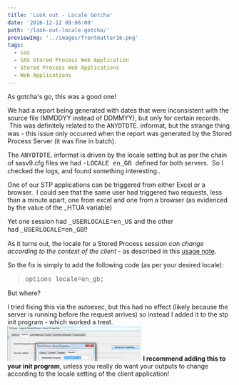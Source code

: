 ```yaml
---
title: 'Look out - Locale Gotcha'
date: '2016-12-12 09:06:00'
path: '/look-out-locale-gotcha/'
previewImg: '../images/frontmatter16.png'
tags:
  - sas
  - SAS Stored Process Web Application
  - Stored Process Web Applications
  - Web Applications
---
```


As gotcha's go, this was a good one!

We had a report being generated with dates that were inconsistent with the source file (MMDDYY instead of DDMMYY), but only for certain records.  This was definitely related to the <span style="font-family: 'courier new' , 'courier' , monospace;">ANYDTDTE</span>. informat, but the strange thing was - this issue only occurred when the report was generated by the Stored Process Server (it was fine in batch).

The <span style="font-family: 'courier new' , 'courier' , monospace;">ANYDTDTE</span>. informat is driven by the locale setting but as per the chain of sasv9.cfg files we had <span style="font-family: Courier New, Courier, monospace;">-LOCALE en_GB</span><span style="font-family: courier new, courier, monospace;"> </span><span style="font-family: inherit;">defined for</span> both servers.  So I checked the logs, and found something interesting..

One of our STP applications can be triggered from either Excel or a browser.  I could see that the same user had triggered two requests, less than a minute apart, one from excel and one from a browser (as evidenced by the value of the \_HTUA variable)

Yet one session had <span style="font-family: 'courier new' , 'courier' , monospace;">\_USERLOCALE=en_US</span> and the other had <span style="font-family: 'courier new' , 'courier' , monospace;">\_USERLOCALE=en_GB</span>!!

As it turns out, the locale for a Stored Process session <i>can change according to the context of the client</i> - as described in this <a href="https://support.sas.com/kb/45/414.html" target="_blank" rel="noopener">usage note</a>.

So the fix is simply to add the following code (as per your desired locale):

<blockquote><span style="font-family: 'courier new' , 'courier' , monospace;">options locale=en_gb;</span></blockquote>
But where?

I tried fixing this via the autoexec, but this had no effect (likely because the server is running before the request arrives) so instead I added it to the stp init program - which worked a treat.
<img class="size-medium wp-image-81 aligncenter" src="../images/Capture-300x79.png" alt="" width="300" height="79" />
<b>I recommend adding this to your init program</b>, unless you really do want your outputs to change according to the locale setting of the client application!

<div style="clear: both; text-align: center;"></div>
